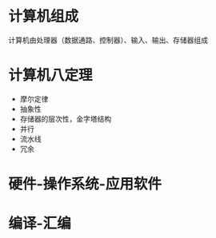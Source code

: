 # 计算机组成
计算机由处理器（数据通路、控制器）、输入、输出、存储器组成

# 计算机八定理
* 摩尔定律
* 抽象性
* 存储器的层次性，金字塔结构
* 并行
* 流水线
* 冗余

# 硬件-操作系统-应用软件

# 编译-汇编
